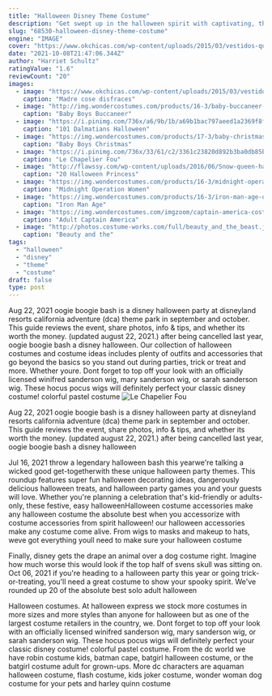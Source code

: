 ```yaml
---
title: "Halloween Disney Theme Costume"
description: "Get swept up in the halloween spirit with captivating, themed cavalcades. Mickeys happy halloween cavalcade: delight as mickey mouse, minnie mouse, pluto and palsdressed in hauntingly boo-tiful halloween costumesparade through the park in this musical procession. Disney villain halloween"
slug: "68530-halloween-disney-theme-costume"
engine: "IMAGE"
cover: "https://www.okchicas.com/wp-content/uploads/2015/03/vestidos-que-una-mama-confecciona-para-su-hija-4.jpg"
date: "2021-10-08T21:47:06.344Z"
author: "Harriet Schultz"
ratingValue: "1.6"
reviewCount: "20"
images:
  - image: "https://www.okchicas.com/wp-content/uploads/2015/03/vestidos-que-una-mama-confecciona-para-su-hija-4.jpg"
    caption: "Madre cose disfraces"
  - image: "http://img.wondercostumes.com/products/16-3/baby-buccaneer-costume.jpg"
    caption: "Baby Boys Buccaneer"
  - image: "https://i.pinimg.com/736x/a6/9b/1b/a69b1bac797aeed1a2369f8feae929df--halloween-costumes-family-of-three-halloween-.jpg"
    caption: "101 Dalmatians Halloween"
  - image: "https://img.wondercostumes.com/products/17-3/baby-christmas-story-bunny-costume.jpg"
    caption: "Baby Boys Christmas"
  - image: "https://i.pinimg.com/736x/33/61/c2/3361c23820d892b3ba0db85b5cb1b30e.jpg"
    caption: "Le Chapelier Fou"
  - image: "http://flawssy.com/wp-content/uploads/2016/06/Snow-queen-halloween-costume.jpg"
    caption: "20 Halloween Princess"
  - image: "https://img.wondercostumes.com/products/16-3/midnight-operation-womens-costume.jpg"
    caption: "Midnight Operation Women"
  - image: "https://img.wondercostumes.com/products/16-3/iron-man-age-of-ultron-boys-costume.jpg"
    caption: "Iron Man Age"
  - image: "https://img.wondercostumes.com/imgzoom/captain-america-costume-11633.jpg"
    caption: "Adult Captain America"
  - image: "http://photos.costume-works.com/full/beauty_and_the_beast.jpg"
    caption: "Beauty and the"
tags:
  - "halloween"
  - "disney"
  - "theme"
  - "costume"
draft: false
type: post
---
```


Aug 22, 2021 oogie boogie bash is a disney halloween party at disneyland resorts california adventure (dca) theme park in september and october. This guide reviews the event, share photos, info & tips, and whether its worth the money. (updated august 22, 2021.) after being cancelled last year, oogie boogie bash  a disney halloween. Our collection of halloween costumes and costume ideas includes plenty of outfits and accessories that go beyond the basics so you stand out during parties, trick or treat and more. Whether youre. Dont forget to top off your look with an officially licensed winifred sanderson wig, mary sanderson wig, or sarah sanderson wig. These hocus pocus wigs will definitely perfect your classic disney costume! colorful pastel costume
![Le Chapelier Fou](https://i.pinimg.com/736x/33/61/c2/3361c23820d892b3ba0db85b5cb1b30e.jpg "Le Chapelier Fou")

Aug 22, 2021 oogie boogie bash is a disney halloween party at disneyland resorts california adventure (dca) theme park in september and october. This guide reviews the event, share photos, info &amp; tips, and whether its worth the money. (updated august 22, 2021.) after being cancelled last year, oogie boogie bash  a disney halloween
<!--inArticleAds-->

<!--galleryOne-->

Jul 16, 2021 throw a legendary halloween bash this yearwe're talking a wicked good get-togetherwith these unique halloween party themes. This roundup features super fun halloween decorating ideas, dangerously delicious halloween treats, and halloween party games you and your guests will love. Whether you're planning a celebration that's kid-friendly or adults-only, these festive, easy halloweenHalloween costume accessories make any halloween costume the absolute best when you accessorize with costume accessories from spirit halloween! our halloween accessories make any costume come alive. From wigs to masks and makeup to hats, weve got everything youll need to make sure your halloween costume
<!--inArticleAds-->

<!--galleryTwo-->

Finally, disney gets the drape an animal over a dog costume right. Imagine how much worse this would look if the top half of svens skull was sitting on. Oct 06, 2021 if you're heading to a halloween party this year or going trick-or-treating, you'll need a great costume to show your spooky spirit. We've rounded up 20 of the absolute best solo adult halloween
<!--galleryThree-->

Halloween costumes. At halloween express we stock more costumes in more sizes and more styles than anyone for halloween but as one of the largest costume retailers in the country, we. Dont forget to top off your look with an officially licensed winifred sanderson wig, mary sanderson wig, or sarah sanderson wig. These hocus pocus wigs will definitely perfect your classic disney costume! colorful pastel costume. From the dc world we have robin costume kids, batman cape, batgirl halloween costume, or the batgirl costume adult for grown-ups. More dc characters are aquaman halloween costume, flash costume, kids joker costume, wonder woman dog costume for your pets and harley quinn costume